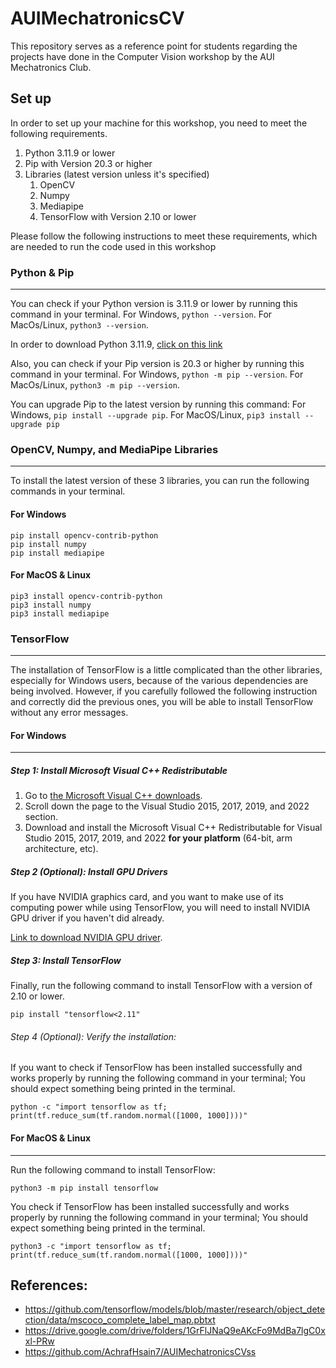 # AUIMechatronicsCV
This repository serves as a reference point for students regarding the projects have done in the Computer Vision workshop by the AUI Mechatronics Club.

## Set up
In order to set up your machine for this workshop, you need to meet the following requirements.

1. Python 3.11.9 or lower
2. Pip with Version 20.3 or higher
3. Libraries (latest version unless it's specified)
    1. OpenCV
    2. Numpy
    3. Mediapipe
    4. TensorFlow with Version 2.10 or lower

Please follow the following instructions to meet these requirements, which are needed to run the code used in this workshop


### Python & Pip
---
You can check if your Python version is 3.11.9 or lower by running this command in your terminal.
For Windows, `python --version`. For MacOs/Linux, `python3 --version`.

In order to download Python 3.11.9, [click on this link](https://www.python.org/downloads/release/python-3119/)

Also, you can check if your Pip version is 20.3 or higher by running this command in your terminal. For Windows, `python -m pip --version`. For MacOs/Linux, `python3 -m pip --version`.

You can upgrade Pip to the latest version by running this command: For Windows, `pip install --upgrade pip`. For MacOS/Linux, `pip3 install --upgrade pip`


### OpenCV, Numpy, and MediaPipe Libraries
---
To install the latest version of these 3 libraries, you can run the following commands in your terminal.

#### For Windows
```
pip install opencv-contrib-python
pip install numpy
pip install mediapipe
```

#### For MacOS & Linux
```
pip3 install opencv-contrib-python
pip3 install numpy
pip3 install mediapipe
```

### TensorFlow
---
The installation of TensorFlow is a little complicated than the other libraries, especially for Windows users, because of the various dependencies are being involved. However, if you carefully followed the following instruction and correctly did the previous ones, you will be able to install TensorFlow without any error messages.

#### For Windows
---
##### Step 1: Install Microsoft Visual C++ Redistributable
1. Go to [the Microsoft Visual C++ downloads](https://learn.microsoft.com/en-us/cpp/windows/latest-supported-vc-redist?view=msvc-170).
2. Scroll down the page to the Visual Studio 2015, 2017, 2019, and 2022 section.
3. Download and install the Microsoft Visual C++ Redistributable for Visual Studio 2015, 2017, 2019, and 2022 **for your platform** (64-bit, arm architecture, etc).

##### Step 2 (Optional): Install GPU Drivers
If you have NVIDIA graphics card, and you want to make use of its computing power while using TensorFlow, you will need to install NVIDIA GPU driver if you haven't did already.

[Link to download NVIDIA GPU driver](https://www.nvidia.com/Download/index.aspx).

##### Step 3: Install TensorFlow
Finally, run the following command to install TensorFlow with a version of 2.10 or lower.
```
pip install "tensorflow<2.11"
```

###### Step 4 (Optional): Verify the installation:
If you want to check if TensorFlow has been installed successfully and works properly by running the following command in your terminal; You should expect something being printed in the terminal.
```
python -c "import tensorflow as tf; print(tf.reduce_sum(tf.random.normal([1000, 1000])))"
```

#### For MacOS & Linux
---
Run the following command to install TensorFlow:
```
python3 -m pip install tensorflow
```

You check if TensorFlow has been installed successfully and works properly by running the following command in your terminal; You should expect something being printed in the terminal.
```
python3 -c "import tensorflow as tf; print(tf.reduce_sum(tf.random.normal([1000, 1000])))"
```

## References:
- https://github.com/tensorflow/models/blob/master/research/object_detection/data/mscoco_complete_label_map.pbtxt
- https://drive.google.com/drive/folders/1GrFlJNaQ9eAKcFo9MdBa7lgC0xxl-PRw
- https://github.com/AchrafHsain7/AUIMechatronicsCVss

